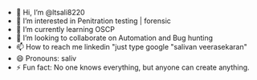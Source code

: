 - 👋 Hi, I’m @ltsali8220
- 👀 I’m interested in Penitration testing | forensic
- 🌱 I’m currently learning OSCP
- 💞️ I’m looking to collaborate on Automation and Bug hunting
- 📫 How to reach me linkedin "just type google "salivan veerasekaran"
- 😄 Pronouns: saliv
- ⚡ Fun fact: No one knows everything, but anyone can create anything.

<!---
ltsali8220/ltsali8220 is a ✨ special ✨ repository because its `README.md` (this file) appears on your GitHub profile.
You can click the Preview link to take a look at your changes.
--->
